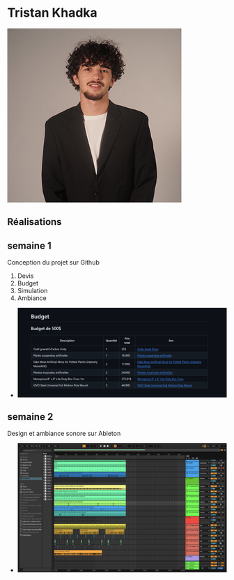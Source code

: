 # Tristan Khadka

 ![Tristan](../../Assets/Images/Membres/tristan_khadka/tristan.png)

 ## Réalisations

## semaine 1
Conception du projet sur Github 

1. Devis
2. Budget
3. Simulation
4. Ambiance

* ![S1 Développement du concept](../../Assets/Images/Membres/tristan_khadka/sem1.PNG)

## semaine 2
Design et ambiance sonore sur Ableton 

* ![S2 Développement du concept](../../Assets/Images/Membres/tristan_khadka/sem2.png)
